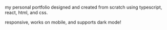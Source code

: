 my personal portfolio designed and created from scratch using typescript, react, html, and css.

responsive, works on mobile, and supports dark mode!
